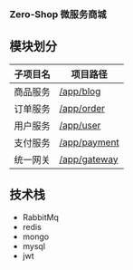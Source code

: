 ### Zero-Shop 微服务商城

## 模块划分

| 子项目名 | 项目路径                                |
|------|-------------------------------------|
| 商品服务 | [/app/blog](./app/goods)            |
| 订单服务 | [/app/order](./app/order)           |
| 用户服务 | [/app/user](./app/user)             |
| 支付服务 | [/app/payment](./app/payment)       |
| 统一网关 | [/app/gateway](./app/gateway) |

## 技术栈
- RabbitMq
- redis
- mongo
- mysql
- jwt